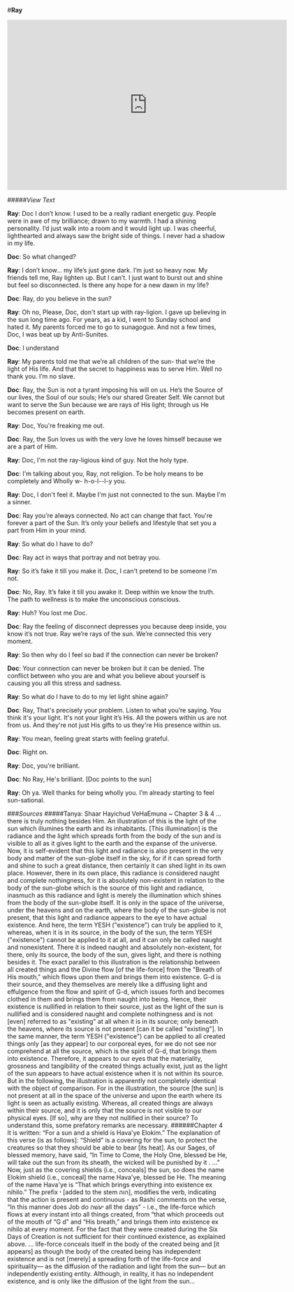 #**Ray**

<iframe width="640" height="390" src="https://www.youtube.com/embed/TDgttSM9TOg?controls=0&showinfo=0&rel=0" frameborder="0" allowfullscreen></iframe>

#####*View Text*

 **Ray**: Doc I don’t know. I used to be a really radiant energetic guy. People were in awe of my brilliance; drawn to my warmth. I had a shining personality.  I’d just walk into a room and it would light up. I was cheerful, lighthearted and always saw the bright side of things. I never had a shadow in my life.

**Doc**: So what changed?

**Ray**: I don’t know... my life’s just gone dark. I’m just so heavy now. My friends tell me, Ray lighten up. But I can’t. I just want to burst out and shine but feel so disconnected. Is there any hope for a new dawn in my life?

**Doc**: Ray, do you believe in the sun?

**Ray**: Oh no, Please, Doc, don't start up with ray-ligion. I gave up believing in the sun long time ago. For years, as a kid, I went to Sunday school and hated it. My parents forced me to go to sunagogue. And not a few times, Doc, I was beat up by Anti-Sunites.

**Doc**: I understand

**Ray**: My parents told me that we’re all children of the sun- that we’re the light of His life. And that the secret to happiness was to serve Him. Well no thank you. I’m no slave.

**Doc**: Ray, the Sun is not a tyrant imposing his will on us. He’s the Source of our lives, the Soul of our souls; He’s our shared Greater Self. We cannot but want to serve the Sun because we are rays of His light; through us He becomes present on earth. 

**Ray**: Doc, You're freaking me out. 

**Doc**: Ray, the Sun loves us with the very love he loves himself because we are a part of Him.

**Ray**: Doc, I'm not the ray-ligious kind of guy. Not the holy type.

**Doc**: I'm talking about you, Ray, not religion. To be holy means to be completely and Wholly     w- h-o-l--l-y you.

**Ray**: Doc, I don't feel it. Maybe I'm just not connected to the sun. Maybe I'm a sinner. 

**Doc**: Ray you’re always connected. No act can change that fact. You're forever a part of the Sun. It’s only your beliefs and lifestyle that set you a part from Him in your mind.

**Ray**: So what do I have to do?

**Doc**: Ray act in ways that portray and not betray you.

**Ray**: So it’s fake it till you make it. Doc, I can't pretend to be someone I'm not.

**Doc**: No, Ray. It’s fake it till you awake it. Deep within we know the truth. The path to wellness is to make the unconscious conscious. 

**Ray**: Huh? You lost me Doc.

**Doc**: Ray the feeling of disconnect depresses you because deep inside, you know it’s not true. Ray we’re rays of the sun. We’re connected this very moment.

**Ray**: So then why do I feel so bad if the connection can never be broken?

**Doc**: Your connection can never be broken but it can be denied. The conflict between who you are and what you believe about yourself is causing you all this stress and sadness.

**Ray**: So what do I have to do to my let light shine again?

**Doc**: Ray, That's precisely your problem. Listen to what you’re saying. You think it's your light. It's not your light it’s His. All the powers within us are not from us. And they're not just His gifts to us they're His presence within us. 

**Ray**: You mean, feeling great starts with feeling grateful. 

**Doc**: Right on.

**Ray**: Doc, you're brilliant.  

**Doc**: No Ray, He's brilliant. [Doc points to the sun]

**Ray**: Oh ya. Well thanks for being wholly you. I’m already starting to feel sun-sational.

###*Sources*
#####Tanya: Shaar Hayichud VeHaEmuna ~ Chapter 3 & 4
…there is truly nothing besides Him.
An illustration of this is the light of the sun which illumines the earth and its inhabitants. [This illumination] is the radiance and the light which spreads forth from the body of the sun and is visible to all as it gives light to the earth and the expanse of the universe. Now, it is self-evident that this light and radiance is also present in the very body and matter of the sun-globe itself in the sky, for if it can spread forth and shine to such a great distance, then certainly it can shed light in its own place. However, there in its own place, this radiance is considered naught and complete nothingness, for it is absolutely non-existent in relation to the body of the sun-globe which is the source of this light and radiance, inasmuch as this radiance and light is merely the illumination which shines from the body of the sun-globe itself. It is only in the space of the universe, under the heavens and on the earth, where the body of the sun-globe is not present, that this light and radiance appears to the eye to have actual existence. And here, the term YESH ("existence") can truly be applied to it, whereas, when it is in its source, in the body of the sun, the term YESH ("existence") cannot be applied to it at all, and it can only be called naught and nonexistent. There it is indeed naught and absolutely non-existent, for there, only its source, the body of the sun, gives light, and there is nothing besides it.
The exact parallel to this illustration is the relationship between all created things and the Divine flow [of the life-force] from the "Breath of His mouth," which flows upon them and brings them into existence. G-d is their source, and they themselves are merely like a diffusing light and effulgence from the flow and spirit of G-d, which issues forth and becomes clothed in them and brings them from naught into being. Hence, their existence is nullified in relation to their source, just as the light of the sun is nullified and is considered naught and complete nothingness and is not [even] referred to as "existing" at all when it is in its source; only beneath the heavens, where its source is not present [can it be called "existing"]. In the same manner, the term YESH ("existence") can be applied to all created things only [as they appear] to our corporeal eyes, for we do not see nor comprehend at all the source, which is the spirit of G-d, that brings them into existence. Therefore, it appears to our eyes that the materiality, grossness and tangibility of the created things actually exist, just as the light of the sun appears to have actual existence when it is not within its source.
But in the following, the illustration is apparently not completely identical with the object of comparison. For in the illustration, the source [the sun] is not present at all in the space of the universe and upon the earth where its light is seen as actually existing. Whereas, all created things are always within their source, and it is only that the source is not visible to our physical eyes. [If so], why are they not nullified in their source? To understand this, some prefatory remarks are necessary.
######Chapter 4
It is written: “For a sun and a shield is Hava'ye Elokim.” The explanation of this verse (is as follows]: “Shield” is a covering for the sun, to protect the creatures so that they should be able to bear [its heat]. As our Sages, of blessed memory, have said, “In Time to Come, the Holy One, blessed be He, will take out the sun from its sheath, the wicked will be punished by it . ...” Now, just as the covering shields (i.e., conceals] the sun, so does the name Elokim shield (i.e., conceal] the name Hava'ye, blessed be He.
The meaning of the name Hava'ye is “That which brings everything into existence ex nihilo.” The prefix י [added to the stem הוה], modifies the verb, indicating that the action is present and continuous - as Rashi comments on the verse, “In this manner does Job do יעשה all the days” - i.e., the life-force which flows at every instant into all things created, from “that which proceeds out of the mouth of “G d” and “His breath,” and brings them into existence ex nihilo at every moment. For the fact that they were created during the Six Days of Creation is not sufficient for their continued existence, as explained above.
 … life-force conceals itself in the body of the created being and [it appears] as though the body of the created being has independent existence and is not [merely] a spreading forth of the life-force and spirituality— as the diffusion of the radiation and light from the sun— but an independently existing entity. Although, in reality, it has no independent existence, and is only like the diffusion of the light from the sun…